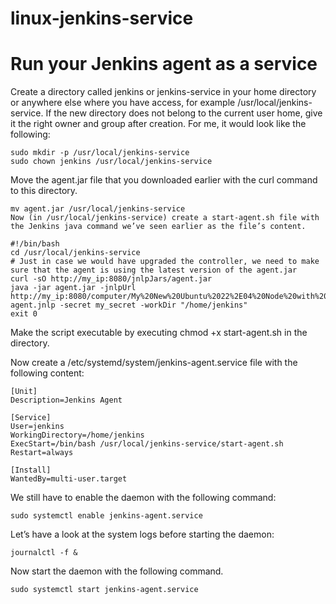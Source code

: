 # linux-jenkins-service

# Run your Jenkins agent as a service
Create a directory called jenkins or jenkins-service in your home directory or anywhere else where you have access, for example /usr/local/jenkins-service. If the new directory does not belong to the current user home, give it the right owner and group after creation. For me, it would look like the following:
```
sudo mkdir -p /usr/local/jenkins-service
sudo chown jenkins /usr/local/jenkins-service
```
Move the agent.jar file that you downloaded earlier with the curl command to this directory.
```
mv agent.jar /usr/local/jenkins-service
Now (in /usr/local/jenkins-service) create a start-agent.sh file with the Jenkins java command we’ve seen earlier as the file’s content.
```
```
#!/bin/bash
cd /usr/local/jenkins-service
# Just in case we would have upgraded the controller, we need to make sure that the agent is using the latest version of the agent.jar
curl -sO http://my_ip:8080/jnlpJars/agent.jar
java -jar agent.jar -jnlpUrl http://my_ip:8080/computer/My%20New%20Ubuntu%2022%2E04%20Node%20with%20Java%20and%20Docker%20installed/jenkins-agent.jnlp -secret my_secret -workDir "/home/jenkins"
exit 0
```
Make the script executable by executing chmod +x start-agent.sh in the directory.

Now create a /etc/systemd/system/jenkins-agent.service file with the following content:
```
[Unit]
Description=Jenkins Agent

[Service]
User=jenkins
WorkingDirectory=/home/jenkins
ExecStart=/bin/bash /usr/local/jenkins-service/start-agent.sh
Restart=always

[Install]
WantedBy=multi-user.target
```
We still have to enable the daemon with the following command:
```
sudo systemctl enable jenkins-agent.service
```
Let’s have a look at the system logs before starting the daemon:
```
journalctl -f &
```
Now start the daemon with the following command.
```
sudo systemctl start jenkins-agent.service
```
